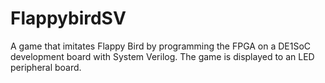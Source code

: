 # FlappybirdSV
A game that imitates Flappy Bird by programming the FPGA on a DE1SoC development board with System Verilog. The game is displayed to an LED peripheral board. 
